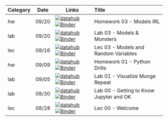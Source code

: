 Category | Date  | Links               | Title
-------- | ----- | ------------------- |:------
hw | 09/20 | [![datahub]({{site.url}}/content/shared/img/interact_badge.svg)]({{site.interact}}hw/03_models) [![Binder](https://mybinder.org/badge_logo.svg)]({{site.binder}}hw/03_models) | Homework 03 - Models IRL
lab | 09/20 | [![datahub]({{site.url}}/content/shared/img/interact_badge.svg)]({{site.interact}}lab/03_models) [![Binder](https://mybinder.org/badge_logo.svg)]({{site.binder}}lab/03_models) | Lab 03 - Models & Monsters
lec | 09/16 | [![datahub]({{site.url}}/content/shared/img/interact_badge.svg)]({{site.interact}}lec/03_models) [![Binder](https://mybinder.org/badge_logo.svg)]({{site.binder}}lec/03_models) | Lec 03 - Models and Random Variables
hw | 09/09 | [![datahub]({{site.url}}/content/shared/img/interact_badge.svg)]({{site.interact}}hw/03_models) [![Binder](https://mybinder.org/badge_logo.svg)]({{site.binder}}hw/03_models) | Homework 01 - Python Drills
lab | 09/05 | [![datahub]({{site.url}}/content/shared/img/interact_badge.svg)]({{site.interact}}lab/03_models) [![Binder](https://mybinder.org/badge_logo.svg)]({{site.binder}}lab/03_models) | Lab 01 - Visualize Munge Repeat
lab | 08/30 | [![datahub]({{site.url}}/content/shared/img/interact_badge.svg)]({{site.interact}}lab/00_welcome) [![Binder](https://mybinder.org/badge_logo.svg)]({{site.binder}}lab/00_welcome) | Lab 00 - Getting to Know Jupyter and OK
lec | 08/28 | [![datahub]({{site.url}}/content/shared/img/interact_badge.svg)]({{site.interact}}lec/00_welcome) [![Binder](https://mybinder.org/badge_logo.svg)]({{site.binder}}lec/00_welcome) | Lec 00 - Welcome
